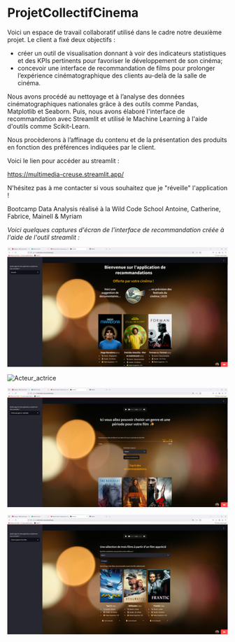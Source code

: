 # ProjetCollectifCinema
Voici un espace de travail collaboratif utilisé dans le cadre notre deuxième projet.
Le client a fixé deux objectifs :
- créer un outil de visualisation donnant à voir des indicateurs statistiques et des KPIs pertinents pour favoriser le développement de son cinéma;
- concevoir une interface de recommandation de films pour prolonger l’expérience cinématographique des clients au-delà de la salle de cinéma.

Nous avons procédé au nettoyage et à l’analyse des données cinématographiques nationales grâce à des outils comme Pandas, Matplotlib et Seaborn. Puis, nous avons élaboré l'interface de recommandation avec Streamlit et utilisé le Machine Learning à l'aide d'outils comme Scikit-Learn. 

Nous procèderons à l’affinage du contenu et de la présentation des produits en fonction des préférences indiquées par le client.

Voici le lien pour accéder au streamlit :

https://multimedia-creuse.streamlit.app/

N'hésitez pas à me contacter si vous souhaitez que je "réveille" l'application !

Bootcamp Data Analysis réalisé à la Wild Code School
Antoine, Catherine, Fabrice, Mainell & Myriam


*Voici quelques captures d'écran de l'interface de recommandation créée à l'aide de l'outil streamlit :*

![Accueil](images/accueil.png)

![Acteur_actrice](images/acteur.png)

![Genre_periode](images/genre.png)

![Machine_learning](images/ml.png)

